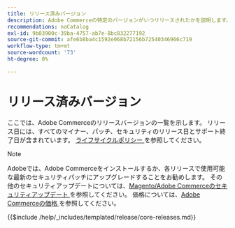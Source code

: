 ```yaml
---
title: リリース済みバージョン
description: Adobe Commerceの特定のバージョンがいつリリースされたかを説明します。
recommendations: noCatalog
exl-id: 9b03900c-39ba-4757-ab7e-8bc832277192
source-git-commit: afe6b8ba4c1592e068b72156b72540346966c719
workflow-type: tm+mt
source-wordcount: '73'
ht-degree: 0%

---
```


# リリース済みバージョン

ここでは、Adobe Commerceのリリースバージョンの一覧を示します。 リリース日には、すべてのマイナー、パッチ、セキュリティのリリース日とサポート終了日が含まれています。 [ ライフサイクルポリシー ](lifecycle-policy.md) を参照してください。

>[!NOTE]
>
>Adobeでは、Adobe Commerceをインストールするか、各リリースで使用可能な最新のセキュリティパッチにアップグレードすることをお勧めします。
>その他のセキュリティアップデートについては、[Magento/Adobe Commerceのセキュリティアップデート ](https://helpx.adobe.com/security/products/magento.html) を参照してください。
>価格については、[Adobe Commerceの価格 ](https://business.adobe.com/products/magento/pricing.html) を参照してください。

{{$include /help/_includes/templated/release/core-releases.md}}
